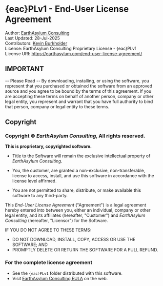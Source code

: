 # {eac}PLv1 - End-User License Agreement  
Author:             [EarthAsylum Consulting](https://www.earthasylum.com)  
Last Updated: 		28-Jul-2025  
Contributors:       [Kevin Burkholder](https://kevinburkholder.com)  
License:            EarthAsylum Consulting Proprietary License - {eac}PLv1  
License URI:        https://earthasylum.com/end-user-license-agreement/  

## IMPORTANT

-- Please Read -- By downloading, installing, or using the software,
you represent that you purchased or obtained the software from an approved source
and you agree to be bound by the terms of this agreement. If you are accepting these
terms on behalf of another person, company or other legal entity, you represent
and warrant that you have full authority to bind that person, company or legal
entity to these terms.

## Copyright

### Copyright © *EarthAsylum Consulting*, All rights reserved.

__This is proprietary, copyrighted software.__

+	Title to the Software will remain the exclusive intellectual property of *EarthAsylum Consulting*.

+	You, the customer, are granted a non-exclusive, non-transferable, license to access, install,
and use this software in accordance with the license level affirmed.

+	You are not permitted to share, distribute, or make available this software to any third-party.

This *End-User License Agreement* ("Agreement") is a legal agreement hereby
entered into between you, either an individual, company or other legal entity,
and its affiliates (hereafter, "Customer") and *EarthAsylum Consulting*
(hereafter, "Licensor") for the Software.

IF YOU DO NOT AGREE TO THESE TERMS:

+	DO NOT DOWNLOAD, INSTALL, COPY, ACCESS OR USE THE SOFTWARE; AND
+	PROMPTLY DELETE OR RETURN THE SOFTWARE FOR A FULL REFUND.

### For the complete license agreement

+   See the `{eac)PLv1` folder distributed with this software.
+   Visit [EarthAsylum Consulting EULA](https://earthasylum.com/end-user-license-agreement/) on the web.

